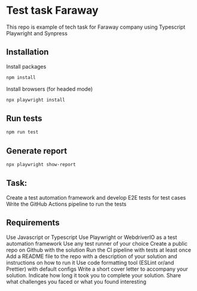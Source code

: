 # Test task Faraway

This repo is example of tech task for Faraway company using Typescript Playwright and Synpress

## Installation
Install packages

```bash
npm install
```

Install browsers (for headed mode)

```bash
npx playwright install
```

## Run tests

```bash
npm run test
```

## Generate report

```bash
npx playwright show-report
```


## Task:
Create a test automation framework and develop E2E tests for test cases
Write the GitHub Actions pipeline to run the tests

## Requirements

Use Javascript or Typescript
Use Playwright or WebdriverIO as a test automation framework
Use any test runner of your choice
Create a public repo on Github with the solution
Run the CI pipeline with tests at least once
Add a README file to the repo with a description of your solution and instructions on how to run it
Use code formatting tool (ESLint or/and Prettier) with default configs
Write a short cover letter to accompany your solution. Indicate how long it took you to complete your solution. Share what challenges you faced or what you found interesting


